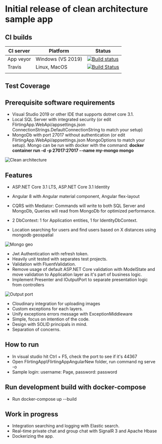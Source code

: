 # Initial release of clean architecture sample app

## CI builds
| CI server | Platform | Status |
|---|---|---|
| App veyor  | Windows (VS 2019) | [![Build status](https://ci.appveyor.com/api/projects/status/uymal0r9typqrb24?svg=true)](https://ci.appveyor.com/project/nguyentanphu/flirtingapp) |
| Travis | Linux, MacOS  | [![Build Status](https://travis-ci.org/nguyentanphu/FlirtingApp.svg?branch=master)](https://travis-ci.org/nguyentanphu/FlirtingApp) |
|   |   |   |

## Test Coverage


## Prerequisite software requirements

- Visual Studio 2019 or other IDE that supports dotnet core 3.1.
- Local SQL Server with integrated security (or edit FlirtingApp.WebApi/appsettings.json ConnectionStrings.DefaultConnectionString to match your setup)
- MongoDb with port 27017 without authentication (or edit FlirtingApp.WebApi/appsettings.json MongoOptions to match your setup). Mongo can be run with docker with the command: **docker container run -d -p 27017:27017 --name my-mongo mongo**

<img src="https://imgur.com/download/zpTqpYs/"
     alt="Clean architecture" />

## Features

- ASP.NET Core 3.1 LTS, ASP.NET Core 3.1 Identity
- Angular 8 with Angular material component, Angular flex-layout

- CQRS with Mediator: Commands will write to both SQL Server and MongoDb, Queries will read from MongoDb for optimized performance.
- 2 DbContext: 1 for Application entities, 1 for IdentityDbContext.
- Location searching for users and find users based on X distances using mongodb geospatial

<img src="/demo.gif"
     alt="Mongo geo" />
     
- Jwt Authentication with refresh token.
- Heavily unit tested with separates test projects.
- Validation with FluentValidation.
- Remove usage of default ASP.NET Core validation with ModelState and move validation to Application layer as it's part of business logic.
- Implement Presenter and IOutputPort to separate presentation logic from controllers

<img src="https://imgur.com/download/zwI5AlQ/"
     alt="Output port" />

- Cloudinary integration for uploading images
- Custom exceptions for each layers.
- Unify exceptions errors message with ExceptionMiddleware
- Simple, focus on intention of the code.
- Design with SOLID principals in mind.
- Separation of concerns.

## How to run

- In visual studio hit Ctrl + F5, check the port to see if it's 44367
- Open FlirtingApp\FlirtingAppAngularNew folder, run command ng serve -o
- Sample login: username: Page, password: password

## Run development build with docker-compose

- Run docker-compose up --build

## Work in progress

- Integration searching and logging with Elastic search.
- Real-time private chat and group chat with SignalR 3 and Apache Hbase
- Dockerizing the app.
